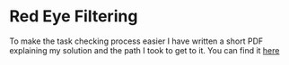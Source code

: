 # Red Eye Filtering

To make the task checking process easier I have written a short PDF explaining my solution and the path I took to get to it. 
You can find it [here](https://github.com/NikolaTotev/Red_Eye_Filtering/blob/master/Documentation/Red_Eye_Filtering_Documentation.pdf)

